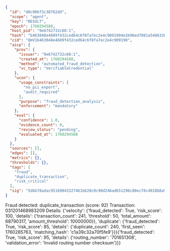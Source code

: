 ```json
{
  "id": "d0c98bf3c38762dd",
  "scope": "agent",
  "key": "RESULT",
  "epoch": 1760294588,
  "host_pid": "9e6742732c60:1",
  "hash": "b463048e4689f432ced64c6f8fa7ec2e4c9091904e1b96ed7081a5486338ad82",
  "cid": "QmV1b463048e4689f432ced64c6f8fa7ec2e4c909190",
  "aicp": {
    "prov": {
      "issuer": "9e6742732c60:1",
      "created_at": 1760294588,
      "method": "automated_fraud_detection",
      "vc_type": "VerifiableCredential"
    },
    "ucon": {
      "usage_constraints": [
        "no_pii_export",
        "audit_required"
      ],
      "purpose": "fraud_detection_analysis",
      "enforcement": "mandatory"
    },
    "eval": {
      "confidence": 1.0,
      "evidence_count": 0,
      "review_status": "pending",
      "evaluated_at": 1760294588
    }
  },
  "sources": [],
  "edges": [],
  "metrics": {},
  "thresholds": {},
  "tags": [
    "fraud",
    "duplicate_transaction",
    "risk_critical"
  ],
  "sig": "5dbb78adac95169043327461b620c0c90d246ad651290c80ecf8c4018b8a9a99"
}
```

Fraud detected: duplicate_transaction (score: 92)
Transaction: 031201468983209
Details: {'velocity': {'fraud_detected': True, 'risk_score': 100, 'details': {'transaction_count': 241, 'threshold': 50, 'total_amount': 68790317, 'amount_threshold': 10000000}}, 'duplicate': {'fraud_detected': True, 'risk_score': 85, 'details': {'duplicate_count': 240, 'first_seen': 1760285763, 'matching_hash': 'c1a39c32a70f5fe9'}}}{'fraud_detected': True, 'risk_score': 95, 'details': {'routing_number': '701651308', 'validation_error': 'Invalid routing number checksum'}}}